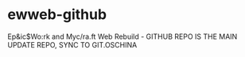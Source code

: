 # ewweb-github
Ep&amp;ic$Wo:rk and Myc/ra.ft Web Rebuild - GITHUB REPO IS THE MAIN UPDATE REPO, SYNC TO GIT.OSCHINA
